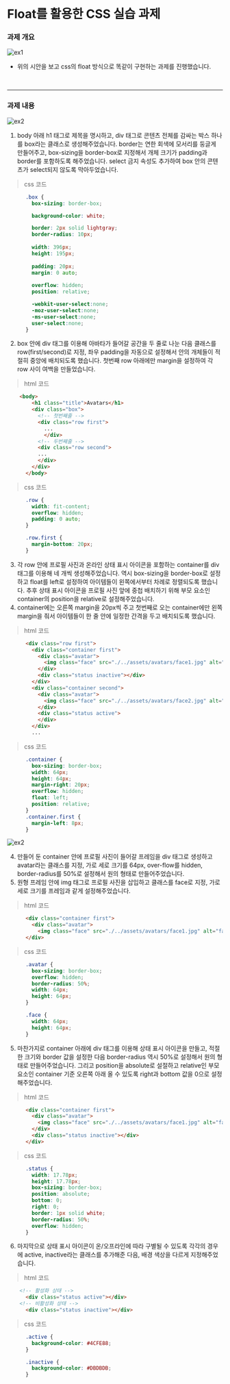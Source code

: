# Float를 활용한 CSS 실습 과제
### 과제 개요
![ex1](./../assets/avatars/md1.jpg)

- 위의 시안을 보고 css의 float 방식으로 똑같이 구현하는 과제를 진행했습니다.

<br/>

---

### 과제 내용
![ex2](./../assets/avatars/md2.jpg)

1. body 아래 h1 태그로 제목을 명시하고, div 태그로 콘텐츠 전체를 감싸는 박스 하나를 box라는 클래스로 생성해주었습니다. border는 연한 회색에 모서리를 둥글게 만들어주고, box-sizing을 border-box로 지정해서 개체 크기가 padding과 border를 포함하도록 해주었습니다. select 금지 속성도 추가하여 box 안의 콘텐츠가 select되지 않도록 막아두었습니다.

> css 코드

```css
      .box {
        box-sizing: border-box;

        background-color: white;

        border: 2px solid lightgray;
        border-radius: 10px;
        
        width: 396px;
        height: 195px;
        
        padding: 20px;
        margin: 0 auto;
        
        overflow: hidden;
        position: relative;

        -webkit-user-select:none;
        -moz-user-select:none;
        -ms-user-select:none;
        user-select:none;
      }
```

2. box 안에 div 태그를 이용해 아바타가 들어갈 공간을 두 줄로 나눈 다음 클래스를 row(first/second)로 지정, 좌우 padding을 자동으로 설정해서 안의 개체들이 적절히 중앙에 배치되도록 했습니다. 첫번째 row 아래에만 margin을 설정하여 각 row 사이 여백을 만들었습니다.

> html 코드

```html
    <body>
        <h1 class="title">Avatars</h1>
        <div class="box">
          <!-- 첫번째줄 -->
          <div class="row first">
            ...
            </div>
          <!-- 두번째줄 -->
          <div class="row second">
          ...
          </div>
        </div>
      </body>
```

> css 코드

```css
      .row {
        width: fit-content;
        overflow: hidden;
        padding: 0 auto;
      }

      .row.first {
        margin-bottom: 20px; 
      } 
```

3. 각 row 안에 프로필 사진과 온라인 상태 표시 아이콘을 포함하는 container를 div 태그를 이용해 네 개씩 생성해주었습니다. 역시 box-sizing을 border-box로 설정하고 float를 left로 설정하여 아이템들이 왼쪽에서부터 차례로 정렬되도록 했습니다. 추후 상태 표시 아이콘을 프로필 사진 앞에 중첩 배치하기 위해 부모 요소인 container의 position을 relative로 설정해주었습니다.
4. container에는 오른쪽 margin을 20px씩 주고 첫번째로 오는 container에만 왼쪽 margin을 줘서 아이템들이 한 줄 안에 일정한 간격을 두고 배치되도록 했습니다.

> html 코드

```html
      <div class="row first">
        <div class="container first">
          <div class="avatar">
            <img class="face" src="./../assets/avatars/face1.jpg" alt="face1">
          </div>
          <div class="status inactive"></div>
        </div>
        <div class="container second">
          <div class="avatar">
            <img class="face" src="./../assets/avatars/face2.jpg" alt="face2">
          </div>
          <div class="status active">
          </div>
        </div>
        ...
```

> css 코드

```css
      .container {
        box-sizing: border-box;
        width: 64px;
        height: 64px;
        margin-right: 20px;
        overflow: hidden;
        float: left;
        position: relative;
      }
      .container.first {
        margin-left: 8px;
      }
```

![ex2](./../assets/avatars/md3.jpg)

4. 만들어 둔 container 안에 프로필 사진이 들어갈 프레임을 div 태그로 생성하고 avatar라는 클래스를 지정, 가로 세로 크기를 64px, over-flow를 hidden, border-radius를 50%로 설정해서 원의 형태로 만들어주었습니다.
5. 원형 프레임 안에 img 태그로 프로필 사진을 삽입하고 클래스를 face로 지정, 가로 세로 크기를 프레임과 같게 설정해주었습니다.

> html 코드

```html
      <div class="container first">
        <div class="avatar">
          <img class="face" src="./../assets/avatars/face1.jpg" alt="face1">
      </div>
```

> css 코드

```css
      .avatar {
        box-sizing: border-box;
        overflow: hidden;
        border-radius: 50%;
        width: 64px;
        height: 64px;
      }

      .face {
        width: 64px;
        height: 64px;
      }
```

5. 마찬가지로 container 아래에 div 태그를 이용해 상태 표시 아이콘을 만들고, 적절한 크기와 border 값을 설정한 다음 border-radius 역시 50%로 설정해서 원의 형태로 만들어주었습니다. 그리고 position을 absolute로 설절하고 relative인 부모 요소인 container 기준 오른쪽 아래 올 수 있도록 right과 bottom 값을 0으로 설정해주었습니다.

> html 코드

```html
      <div class="container first">
        <div class="avatar">
          <img class="face" src="./../assets/avatars/face1.jpg" alt="face1">
        </div>
        <div class="status inactive"></div>
      </div>
```

> css 코드

```css
      .status {
        width: 17.78px;
        height: 17.78px;
        box-sizing: border-box;
        position: absolute;
        bottom: 0;
        right: 0;
        border: 1px solid white;
        border-radius: 50%;
        overflow: hidden;
      }
```

6. 마지막으로 상태 표시 아이콘이 온/오프라인에 따라 구별될 수 있도록 각각의 경우에 active, inactive라는 클래스를 추가해준 다음, 배경 색상을 다르게 지정해주었습니다.

> html 코드

``` html
    <!-- 활성화 상태 -->
      <div class="status active"></div>
    <!-- 비활성화 상태 -->
      <div class="status inactive"></div>
```

> css 코드

```css
      .active {
        background-color: #4CFE88;
      }

      .inactive {
        background-color: #DBDBDB;
      }
```
